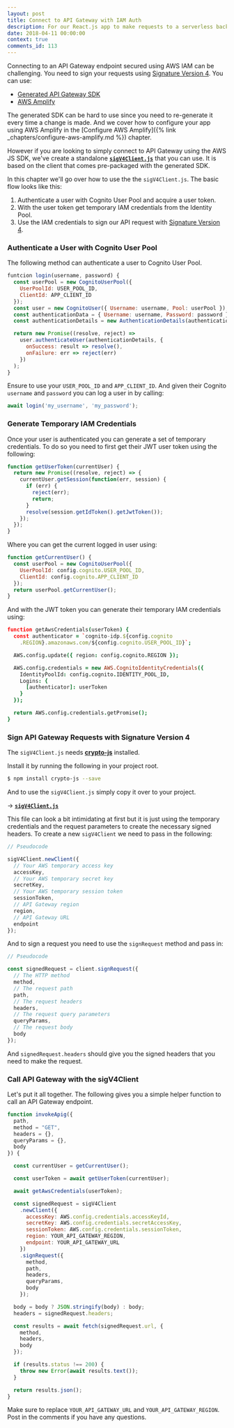 ```yaml
---
layout: post
title: Connect to API Gateway with IAM Auth
description: For our React.js app to make requests to a serverless backend API secured using AWS IAM, we need to sign our requests using Signature Version 4. But to be able to do that we need to use our User Pool user token and get temporary IAM credentials from our Identity Pool. Using these temporary IAM credentials we can then generate the Signature Version 4 security headers and make a request using HTTP fetch.
date: 2018-04-11 00:00:00
context: true
comments_id: 113
---
```



Connecting to an API Gateway endpoint secured using AWS IAM can be challenging. You need to sign your requests using [Signature Version 4](http://docs.aws.amazon.com/general/latest/gr/signature-version-4.html). You can use:

- [Generated API Gateway SDK](https://docs.aws.amazon.com/apigateway/latest/developerguide/how-to-generate-sdk.html)
- [AWS Amplify](https://github.com/aws/aws-amplify)

The generated SDK can be hard to use since you need to re-generate it every time a change is made. And we cover how to configure your app using AWS Amplify in the [Configure AWS Amplify]({% link _chapters/configure-aws-amplify.md %}) chapter.

However if you are looking to simply connect to API Gateway using the AWS JS SDK, we've create a standalone [**`sigV4Client.js`**](https://github.com/AnomalyInnovations/sigV4Client) that you can use. It is based on the client that comes pre-packaged with the generated SDK.

In this chapter we'll go over how to use the the `sigV4Client.js`. The basic flow looks like this:

1. Authenticate a user with Cognito User Pool and acquire a user token.
2. With the user token get temporary IAM credentials from the Identity Pool.
3. Use the IAM credentials to sign our API request with [Signature Version 4](http://docs.aws.amazon.com/general/latest/gr/signature-version-4.html).

### Authenticate a User with Cognito User Pool

The following method can authenticate a user to Cognito User Pool.

``` js
funtcion login(username, password) {
  const userPool = new CognitoUserPool({
    UserPoolId: USER_POOL_ID,
    ClientId: APP_CLIENT_ID
  });
  const user = new CognitoUser({ Username: username, Pool: userPool });
  const authenticationData = { Username: username, Password: password };
  const authenticationDetails = new AuthenticationDetails(authenticationData);

  return new Promise((resolve, reject) =>
    user.authenticateUser(authenticationDetails, {
      onSuccess: result => resolve(),
      onFailure: err => reject(err)
    })
  );
}
```

Ensure to use your `USER_POOL_ID` and `APP_CLIENT_ID`. And given their Cognito `username` and `password` you can log a user in by calling:

``` js
await login('my_username', 'my_password');
```

### Generate Temporary IAM Credentials

Once your user is authenticated you can generate a set of temporary credentials. To do so you need to first get their JWT user token using the following:

``` js
function getUserToken(currentUser) {
  return new Promise((resolve, reject) => {
    currentUser.getSession(function(err, session) {
      if (err) {
        reject(err);
        return;
      }
      resolve(session.getIdToken().getJwtToken());
    });
  });
}
```

Where you can get the current logged in user using:

``` js
function getCurrentUser() {
  const userPool = new CognitoUserPool({
    UserPoolId: config.cognito.USER_POOL_ID,
    ClientId: config.cognito.APP_CLIENT_ID
  });
  return userPool.getCurrentUser();
}
```

And with the JWT token you can generate their temporary IAM credentials using:

``` coffee
function getAwsCredentials(userToken) {
  const authenticator = `cognito-idp.${config.cognito
    .REGION}.amazonaws.com/${config.cognito.USER_POOL_ID}`;

  AWS.config.update({ region: config.cognito.REGION });

  AWS.config.credentials = new AWS.CognitoIdentityCredentials({
    IdentityPoolId: config.cognito.IDENTITY_POOL_ID,
    Logins: {
      [authenticator]: userToken
    }
  });

  return AWS.config.credentials.getPromise();
}
```

### Sign API Gateway Requests with Signature Version 4

The `sigV4Client.js` needs [**crypto-js**](https://github.com/brix/crypto-js) installed.

Install it by running the following in your project root.

``` bash
$ npm install crypto-js --save
```

And to use the `sigV4Client.js` simply copy it over to your project.

&rarr; [**`sigV4Client.js`**](https://raw.githubusercontent.com/AnomalyInnovations/sigV4Client/master/sigV4Client.js)

This file can look a bit intimidating at first but it is just using the temporary credentials and the request parameters to create the necessary signed headers. To create a new `sigV4Client` we need to pass in the following:

``` javascript
// Pseudocode

sigV4Client.newClient({
  // Your AWS temporary access key
  accessKey,
  // Your AWS temporary secret key
  secretKey,
  // Your AWS temporary session token
  sessionToken,
  // API Gateway region
  region,
  // API Gateway URL
  endpoint
});
```

And to sign a request you need to use the `signRequest` method and pass in:

``` javascript
// Pseudocode

const signedRequest = client.signRequest({
  // The HTTP method
  method,
  // The request path
  path,
  // The request headers
  headers,
  // The request query parameters
  queryParams,
  // The request body
  body
});
```

And `signedRequest.headers` should give you the signed headers that you need to make the request.

### Call API Gateway with the sigV4Client

Let's put it all together. The following gives you a simple helper function to call an API Gateway endpoint.

``` js
function invokeApig({
  path,
  method = "GET",
  headers = {},
  queryParams = {},
  body
}) {

  const currentUser = getCurrentUser();

  const userToken = await getUserToken(currentUser);

  await getAwsCredentials(userToken);

  const signedRequest = sigV4Client
    .newClient({
      accessKey: AWS.config.credentials.accessKeyId,
      secretKey: AWS.config.credentials.secretAccessKey,
      sessionToken: AWS.config.credentials.sessionToken,
      region: YOUR_API_GATEWAY_REGION,
      endpoint: YOUR_API_GATEWAY_URL
    })
    .signRequest({
      method,
      path,
      headers,
      queryParams,
      body
    });

  body = body ? JSON.stringify(body) : body;
  headers = signedRequest.headers;

  const results = await fetch(signedRequest.url, {
    method,
    headers,
    body
  });

  if (results.status !== 200) {
    throw new Error(await results.text());
  }

  return results.json();
}
```

Make sure to replace `YOUR_API_GATEWAY_URL` and `YOUR_API_GATEWAY_REGION`. Post in the comments if you have any questions.
